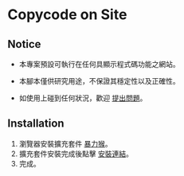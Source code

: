 # Copycode on Site

## Notice

- 本專案預設可執行在任何具顯示程式碼功能之網站。

- 本腳本僅供研究用途，不保證其穩定性以及正確性。
- 如使用上碰到任何狀況，歡迎 [提出問題](https://github.com/rex978956/copycode-on-site/issues/new)。

## Installation

1. 瀏覽器安裝擴充套件 [暴力猴](https://violentmonkey.github.io/)。
2. 擴充套件安裝完成後點擊 [安裝連結](https://raw.githubusercontent.com/rex978956/copycode-on-site/master/copycode-on-site.user.js)。
3. 完成。
